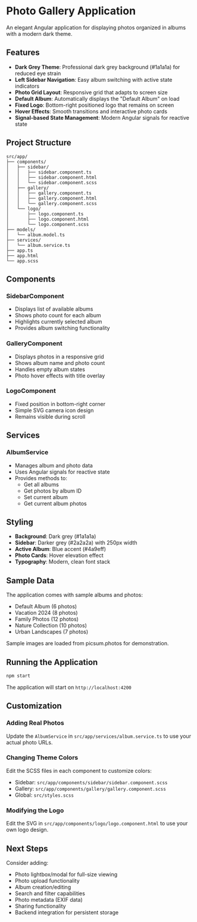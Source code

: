 # Photo Gallery Application

An elegant Angular application for displaying photos organized in albums with a modern dark theme.

## Features

- **Dark Grey Theme**: Professional dark grey background (#1a1a1a) for reduced eye strain
- **Left Sidebar Navigation**: Easy album switching with active state indicators
- **Photo Grid Layout**: Responsive grid that adapts to screen size
- **Default Album**: Automatically displays the "Default Album" on load
- **Fixed Logo**: Bottom-right positioned logo that remains on screen
- **Hover Effects**: Smooth transitions and interactive photo cards
- **Signal-based State Management**: Modern Angular signals for reactive state

## Project Structure

```
src/app/
├── components/
│   ├── sidebar/
│   │   ├── sidebar.component.ts
│   │   ├── sidebar.component.html
│   │   └── sidebar.component.scss
│   ├── gallery/
│   │   ├── gallery.component.ts
│   │   ├── gallery.component.html
│   │   └── gallery.component.scss
│   └── logo/
│       ├── logo.component.ts
│       ├── logo.component.html
│       └── logo.component.scss
├── models/
│   └── album.model.ts
├── services/
│   └── album.service.ts
├── app.ts
├── app.html
└── app.scss
```

## Components

### SidebarComponent
- Displays list of available albums
- Shows photo count for each album
- Highlights currently selected album
- Provides album switching functionality

### GalleryComponent
- Displays photos in a responsive grid
- Shows album name and photo count
- Handles empty album states
- Photo hover effects with title overlay

### LogoComponent
- Fixed position in bottom-right corner
- Simple SVG camera icon design
- Remains visible during scroll

## Services

### AlbumService
- Manages album and photo data
- Uses Angular signals for reactive state
- Provides methods to:
  - Get all albums
  - Get photos by album ID
  - Set current album
  - Get current album photos

## Styling

- **Background**: Dark grey (#1a1a1a)
- **Sidebar**: Darker grey (#2a2a2a) with 250px width
- **Active Album**: Blue accent (#4a9eff)
- **Photo Cards**: Hover elevation effect
- **Typography**: Modern, clean font stack

## Sample Data

The application comes with sample albums and photos:
- Default Album (6 photos)
- Vacation 2024 (8 photos)
- Family Photos (12 photos)
- Nature Collection (10 photos)
- Urban Landscapes (7 photos)

Sample images are loaded from picsum.photos for demonstration.

## Running the Application

```bash
npm start
```

The application will start on `http://localhost:4200`

## Customization

### Adding Real Photos
Update the `AlbumService` in `src/app/services/album.service.ts` to use your actual photo URLs.

### Changing Theme Colors
Edit the SCSS files in each component to customize colors:
- Sidebar: `src/app/components/sidebar/sidebar.component.scss`
- Gallery: `src/app/components/gallery/gallery.component.scss`
- Global: `src/styles.scss`

### Modifying the Logo
Edit the SVG in `src/app/components/logo/logo.component.html` to use your own logo design.

## Next Steps

Consider adding:
- Photo lightbox/modal for full-size viewing
- Photo upload functionality
- Album creation/editing
- Search and filter capabilities
- Photo metadata (EXIF data)
- Sharing functionality
- Backend integration for persistent storage
